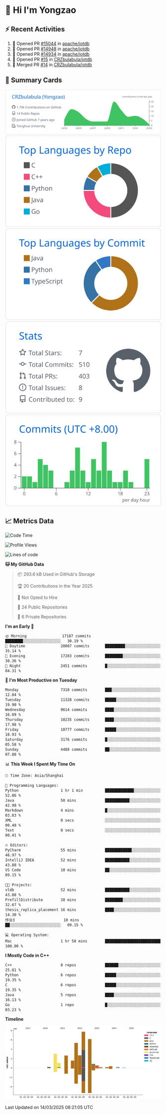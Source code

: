 # 👋 Hi I'm Yongzao

## ⚡ Recent Activities
<!--START_SECTION:activity-->
1. 💪 Opened PR [#15044](https://github.com/apache/iotdb/pull/15044) in [apache/iotdb](https://github.com/apache/iotdb)
2. 💪 Opened PR [#14948](https://github.com/apache/iotdb/pull/14948) in [apache/iotdb](https://github.com/apache/iotdb)
3. 💪 Opened PR [#14934](https://github.com/apache/iotdb/pull/14934) in [apache/iotdb](https://github.com/apache/iotdb)
4. 💪 Opened PR [#15](https://github.com/CRZbulabula/iotdb/pull/15) in [CRZbulabula/iotdb](https://github.com/CRZbulabula/iotdb)
5. 🎉 Merged PR [#14](https://github.com/CRZbulabula/iotdb/pull/14) in [CRZbulabula/iotdb](https://github.com/CRZbulabula/iotdb)
<!--END_SECTION:activity-->

## 🎑 Summary Cards

[![](https://raw.githubusercontent.com/CRZbulabula/CRZbulabula/main/profile-summary-card-output/github/0-profile-details.svg)](https://github.com/vn7n24fzkq/github-profile-summary-cards)
[![](https://raw.githubusercontent.com/CRZbulabula/CRZbulabula/main/profile-summary-card-output/github/1-repos-per-language.svg)](https://github.com/vn7n24fzkq/github-profile-summary-cards) [![](https://raw.githubusercontent.com/CRZbulabula/CRZbulabula/main/profile-summary-card-output/github/2-most-commit-language.svg)](https://github.com/vn7n24fzkq/github-profile-summary-cards)
[![](https://raw.githubusercontent.com/CRZbulabula/CRZbulabula/main/profile-summary-card-output/github/3-stats.svg)](https://github.com/vn7n24fzkq/github-profile-summary-cards) [![](https://raw.githubusercontent.com/CRZbulabula/CRZbulabula/main/profile-summary-card-output/github/4-productive-time.svg)](https://github.com/vn7n24fzkq/github-profile-summary-cards)

## 📈 Metrics Data

<!--START_SECTION:waka-->
![Code Time](http://img.shields.io/badge/Code%20Time-834%20hrs%2036%20mins-blue)

![Profile Views](http://img.shields.io/badge/Profile%20Views-1-blue)

![Lines of code](https://img.shields.io/badge/From%20Hello%20World%20I%27ve%20Written-32.5%20million%20lines%20of%20code-blue)

**🐱 My GitHub Data** 

> 📦 293.6 kB Used in GitHub's Storage 
 > 
> 🏆 20 Contributions in the Year 2025
 > 
> 🚫 Not Opted to Hire
 > 
> 📜 24 Public Repositories 
 > 
> 🔑 6 Private Repositories 
 > 
**I'm an Early 🐤** 

```text
🌞 Morning                17187 commits       ████████░░░░░░░░░░░░░░░░░   30.19 % 
🌆 Daytime                20007 commits       █████████░░░░░░░░░░░░░░░░   35.14 % 
🌃 Evening                17283 commits       ████████░░░░░░░░░░░░░░░░░   30.36 % 
🌙 Night                  2451 commits        █░░░░░░░░░░░░░░░░░░░░░░░░   04.31 % 
```
📅 **I'm Most Productive on Tuesday** 

```text
Monday                   7310 commits        ███░░░░░░░░░░░░░░░░░░░░░░   12.84 % 
Tuesday                  11328 commits       █████░░░░░░░░░░░░░░░░░░░░   19.90 % 
Wednesday                9614 commits        ████░░░░░░░░░░░░░░░░░░░░░   16.89 % 
Thursday                 10235 commits       ████░░░░░░░░░░░░░░░░░░░░░   17.98 % 
Friday                   10777 commits       █████░░░░░░░░░░░░░░░░░░░░   18.93 % 
Saturday                 3176 commits        █░░░░░░░░░░░░░░░░░░░░░░░░   05.58 % 
Sunday                   4488 commits        ██░░░░░░░░░░░░░░░░░░░░░░░   07.88 % 
```


📊 **This Week I Spent My Time On** 

```text
🕑︎ Time Zone: Asia/Shanghai

💬 Programming Languages: 
Python                   1 hr 1 min          █████████████░░░░░░░░░░░░   52.06 % 
Java                     50 mins             ███████████░░░░░░░░░░░░░░   42.98 % 
Markdown                 4 mins              █░░░░░░░░░░░░░░░░░░░░░░░░   03.83 % 
XML                      0 secs              ░░░░░░░░░░░░░░░░░░░░░░░░░   00.48 % 
Text                     0 secs              ░░░░░░░░░░░░░░░░░░░░░░░░░   00.41 % 

🔥 Editors: 
PyCharm                  55 mins             ████████████░░░░░░░░░░░░░   46.97 % 
IntelliJ IDEA            52 mins             ███████████░░░░░░░░░░░░░░   43.88 % 
VS Code                  10 mins             ██░░░░░░░░░░░░░░░░░░░░░░░   09.15 % 

🐱‍💻 Projects: 
vldb                     52 mins             ███████████░░░░░░░░░░░░░░   43.88 % 
PrefillDistribute        38 mins             ████████░░░░░░░░░░░░░░░░░   32.67 % 
thesis_replica_placement 16 mins             ████░░░░░░░░░░░░░░░░░░░░░   14.30 % 
作业3                      10 mins             ██░░░░░░░░░░░░░░░░░░░░░░░   09.15 % 

💻 Operating System: 
Mac                      1 hr 58 mins        █████████████████████████   100.00 % 
```

**I Mostly Code in C++** 

```text
C++                      8 repos             ██████░░░░░░░░░░░░░░░░░░░   25.81 % 
Python                   6 repos             █████░░░░░░░░░░░░░░░░░░░░   19.35 % 
C                        6 repos             █████░░░░░░░░░░░░░░░░░░░░   19.35 % 
Java                     5 repos             ████░░░░░░░░░░░░░░░░░░░░░   16.13 % 
Go                       1 repo              █░░░░░░░░░░░░░░░░░░░░░░░░   03.23 % 
```



**Timeline**

![Lines of Code chart](https://raw.githubusercontent.com/CRZbulabula/CRZbulabula/main/assets/bar_graph.png)


 Last Updated on 14/03/2025 08:21:05 UTC
<!--END_SECTION:waka-->

